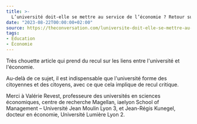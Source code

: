 ```yaml
---
title: >-
  L’université doit-elle se mettre au service de l’économie ? Retour sur un débat vieux de plusieurs siècles
date: "2023-08-22T00:00:00+02:00"
source: https://theconversation.com/luniversite-doit-elle-se-mettre-au-service-de-leconomie-retour-sur-un-debat-vieux-de-plusieurs-siecles-206810
tags:
- Éducation
- Économie
---
```


Très chouette article qui prend du recul sur les liens entre l'université et l'économie.

Au-delà de ce sujet, il est indispensable que l'université forme des citoyennes et des citoyens, avec ce que cela implique de recul critique.

Merci à Valérie Revest, professeure des universités en sciences économiques, centre de recherche Magellan, iaelyon School of Management – Université Jean Moulin Lyon 3, et Jean-Régis Kunegel, docteur en économie, Université Lumière Lyon 2.